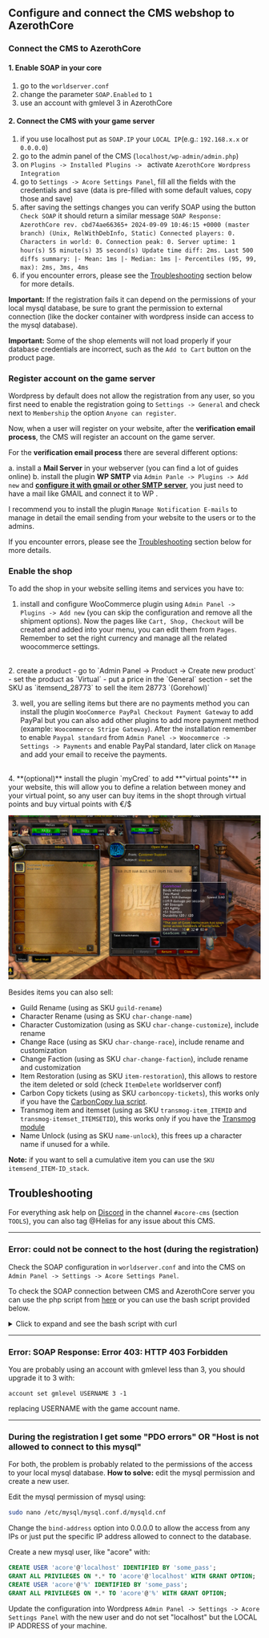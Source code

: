## Configure and connect the CMS webshop to AzerothCore

### Connect the CMS to AzerothCore

#### 1. Enable SOAP in your core
   1. go to the `worldserver.conf` 
   2. change the parameter `SOAP.Enabled` to `1`
   3. use an account with gmlevel 3 in AzerothCore

#### 2. Connect the CMS with your game server
   1. if you use localhost put as `SOAP.IP` your `LOCAL IP`(e.g.: `192.168.x.x` or `0.0.0.0`)
   2. go to the admin panel of the CMS (`localhost/wp-admin/admin.php`)
   3. on `Plugins -> Installed Plugins -> ` activate `AzerothCore Wordpress Integration`
   4. go to `Settings -> Acore Settings Panel`, fill all the fields with the credentials and save (data is pre-filled with some default values, copy those and save)
   5. after saving the settings changes you can verify SOAP using the button `Check SOAP` it should return a similar message `SOAP Response: AzerothCore rev. cbd74ae66365+ 2024-09-09 10:46:15 +0000 (master branch) (Unix, RelWithDebInfo, Static) Connected players: 0. Characters in world: 0. Connection peak: 0. Server uptime: 1 hour(s) 55 minute(s) 35 second(s) Update time diff: 2ms. Last 500 diffs summary: |- Mean: 1ms |- Median: 1ms |- Percentiles (95, 99, max): 2ms, 3ms, 4ms`
   6. if you encounter errors, please see the [Troubleshooting](##Troubleshooting) section below for more details.

**Important:** If the registration fails it can depend on the permissions of your local mysql database, be sure to grant the permission to external connection (like the docker container with wordpress inside can access to the mysql database).

**Important:** Some of the shop elements will not load properly if your database credentials are incorrect, such as the `Add to Cart` button on the product page.


### Register account on the game server

Wordpress by default does not allow the registration from any user, so you first need to enable the registration going to `Settings -> General` and check next to `Membership` the option `Anyone can register`.

Now, when a user will register on your website, after the **verification email process**, the CMS will register an account on the game server.

For the **verification email process** there are several different options:

a. install a **Mail Server** in your webserver (you can find a lot of guides online)
b. install the plugin **WP SMTP** via `Admin Panle -> Plugins -> Add new` and **[configure it with gmail or other SMTP server](https://www.wpbeginner.com/plugins/how-to-send-email-in-wordpress-using-the-gmail-smtp-server/)**, you just need to have a mail like GMAIL and connect it to WP .

I recommend you to install the plugin `Manage Notification E-mails` to manage in detail the email sending from your website to the users or to the admins.

If you encounter errors, please see the [Troubleshooting](##Troubleshooting) section below for more details.

### Enable the shop

To add the shop in your website selling items and services you have to:

1. install and configure WooCommerce plugin using `Admin Panel -> Plugins -> Add new` (you can skip the configuration and remove all the shipment options).
  Now the pages like `Cart, Shop, Checkout` will be created and added into your menu, you can edit them from `Pages`.
  Remember to set the right currency and manage all the related woocommerce settings.
  <br>
2. create a product
  - go to `Admin Panel -> Product -> Create new product`
  - set the product as `Virtual`
  - put a price in the `General` section
  - set the SKU as `itemsend_28773` to sell the item 28773 `(Gorehowl)`

3. well, you are selling items but there are no payments method you can install the plugin `WooCommerce PayPal Checkout Payment Gateway` to add PayPal but you can also add other plugins to add more payment method (example: `Woocommerce Stripe Gateway`).
  After the installation remember to enable `Paypal standard` from `Admin Panel -> Woocommerce -> Settings -> Payments` and enable PayPal standard, later click on `Manage` and add your email to receive the payments.
  <br>
  4. **(optional)** install the plugin `myCred` to add **"virtual points"** in your website, this will allow you to define a relation between money and your virtual point, so any user can buy items in the shopt through virtual points and buy virtual points with €/$

![Shop](shop.png)

Besides items you can also sell:

- Guild Rename (using as SKU `guild-rename`)
- Character Rename (using as SKU `char-change-name`)
- Character Customization (using as SKU `char-change-customize`), include rename
- Change Race (using as SKU `char-change-race`), include rename and customization
- Change Faction (using as SKU `char-change-faction`), include rename and customization
- Item Restoration (using as SKU `item-restoration`), this allows to restore the item deleted or sold (check `ItemDelete` worldserver conf)
- Carbon Copy tickets (using as SKU `carboncopy-tickets`), this works only if you have the [CarbonCopy lua script](https://github.com/55Honey/Acore_CarbonCopy/).
- Transmog item and itemset (using as SKU `transmog-item_ITEMID` and `transmog-itemset_ITEMSETID`), this works only if you have the [Transmog module](https://github.com/azerothcore/mod-transmog)
- Name Unlock (using as SKU `name-unlock`), this frees up a character name if unused for a while.

**Note:** if you want to sell a cumulative item you can use the `SKU itemsend_ITEM-ID_stack`.

## Troubleshooting

For everything ask help on [Discord](https://discord.gg/gkt4y2x) in the channel `#acore-cms` (section `TOOLS`), you can also tag @Helias for any issue about this CMS.

---

### Error: could not be connect to the host (during the registration)

Check the SOAP configuration in `worldserver.conf` and into the CMS on `Admin Panel -> Settings -> Acore Settings Panel`.  

To check the SOAP connection between CMS and AzerothCore server you can use the php script from [here](https://stackoverflow.com/questions/59382665/how-to-send-commands-using-soap-to-azerothcore-worldserver-console) or you can use the bash script provided below.

<details>
  <summary>Click to expand and see the bash script with curl</summary>

```bash
#!/bin/bash

# SOAP connection info
SOAP_URI="urn:AC"
SOAP_HOST="localhost"
SOAP_PORT="7878"
ACCOUNT_NAME="admin"
ACCOUNT_PASSWORD="admin"

# SOAP request body template
SOAP_REQUEST="<?xml version=\"1.0\" encoding=\"utf-8\"?>
<SOAP-ENV:Envelope xmlns:SOAP-ENV=\"http://schemas.xmlsoap.org/soap/envelope/\" xmlns:ns1=\"$SOAP_URI\">
    <SOAP-ENV:Body>
        <ns1:executeCommand>
            <command>%s</command>
        </ns1:executeCommand>
    </SOAP-ENV:Body>
</SOAP-ENV:Envelope>"

# Function to perform SOAP request
perform_soap_request() {
    local COMMAND=$1
    local SOAP_BODY=$(printf "$SOAP_REQUEST" "$COMMAND")

    RESPONSE=$(curl -s -X POST "http://$SOAP_HOST:$SOAP_PORT/" \
        -H "Content-Type: text/xml; charset=utf-8" \
        --user "$ACCOUNT_NAME:$ACCOUNT_PASSWORD" \
        -d "$SOAP_BODY")
    
    echo "Response: $RESPONSE"
}

# Call the SOAP request with the desired command
perform_soap_request ".server info"
```
</details> 

---

### Error: SOAP Response: Error 403: HTTP 403 Forbidden

You are probably using an account with gmlevel less than 3, you should upgrade it to 3 with:

```
account set gmlevel USERNAME 3 -1
```

replacing USERNAME with the game account name.

---

### During the registration I get some "PDO errors" OR "Host is not allowed to connect to this mysql"

For both, the problem is probably related to the permissions of the access to your local mysql database.
**How to solve:** edit the mysql permission and create a new user.

Edit the mysql permission of mysql using:

```bash
sudo nano /etc/mysql/mysql.conf.d/mysqld.cnf
```

Change the `bind-address` option into 0.0.0.0 to allow the access from any IPs or just put the specific IP address allowed to connect to the database.

Create a new mysql user, like "acore" with:

```SQL
CREATE USER 'acore'@'localhost' IDENTIFIED BY 'some_pass';
GRANT ALL PRIVILEGES ON *.* TO 'acore'@'localhost' WITH GRANT OPTION;
CREATE USER 'acore'@'%' IDENTIFIED BY 'some_pass';
GRANT ALL PRIVILEGES ON *.* TO 'acore'@'%' WITH GRANT OPTION;
```

Update the configuration into Wordpress `Admin Panel -> Settings -> Acore Settings Panel` with the new user and do not set "localhost" but the LOCAL IP ADDRESS of your machine.

